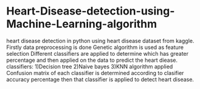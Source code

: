 # Heart-Disease-detection-using-Machine-Learning-algorithm
heart disease detection in python using heart disease dataset from kaggle. Firstly data preprocessing is done
Genetic algorithm is used as feature selection 
Different classifiers are applied to determine which has greater percentage and then applied on the data to predict the heart diease.
classifiers: 1)Decision tree 2)Naive bayes 3)KNN algorithm applied
Confusion matrix of each classifier is determined 
according to clasifier accuracy percentage then that classifier is applied to detect heart disease. 
